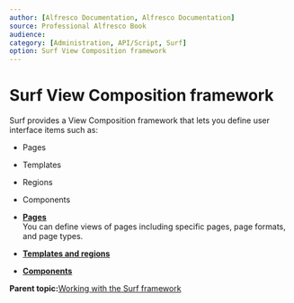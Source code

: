 ```yaml
---
author: [Alfresco Documentation, Alfresco Documentation]
source: Professional Alfresco Book
audience: 
category: [Administration, API/Script, Surf]
option: Surf View Composition framework
---
```


# Surf View Composition framework

Surf provides a View Composition framework that lets you define user interface items such as:

-   Pages
-   Templates
-   Regions
-   Components

-   **[Pages](../tasks/surf-page-view.md)**  
You can define views of pages including specific pages, page formats, and page types.
-   **[Templates and regions](../concepts/surf-templates-regions.md)**  

-   **[Components](../concepts/surf-components.md)**  


**Parent topic:**[Working with the Surf framework](../concepts/surf-fwork-intro.md)

